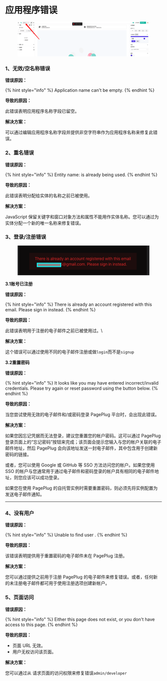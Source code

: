 # 应用程序错误

<figure><img src="../.gitbook/assets/image (8) (1).png" alt=""><figcaption></figcaption></figure>

### 1、无效/空名称错误 <a href="#invalid--empty-name-error" id="invalid--empty-name-error"></a>

&#x20;**错误原因：**

{% hint style="info" %}
Application name can't be empty.
{% endhint %}

&#x20; **导致的原因：**

此错误表明应用程序名称字段已留空。



&#x20;**解决方案：**

可以通过编辑应用程序名称字段并提供非空字符串作为应用程序名称来修复此错误。



### 2、重名错误

&#x20; **错误原因：**

{% hint style="info" %}
Entity name: is already being used.
{% endhint %}

&#x20; **导致的原因：**

此错误表明分配给实体的名称之前已被使用。

&#x20;   **解决方案：**

JavaScript 保留关键字和窗口对象方法和属性不能用作实体名称。您可以通过为实体分配一个新的唯一名称来修复错误。



### 3、登录/注册错误

<figure><img src="../.gitbook/assets/image (2) (1) (1) (1).png" alt=""><figcaption></figcaption></figure>

&#x20; **3.1账号已注册**

&#x20;       **错误原因：**

{% hint style="info" %}
There is already an account registered with this email. Please sign in instead.
{% endhint %}

&#x20;       **导致的原因：**

此错误表明用于注册的电子邮件之前已被使用过。\


&#x20;       **解决方案：**

这个错误可以通过使用不同的电子邮件注册或做`login`而不是`signup`

&#x20;  **3.2重置密码**

&#x20;       **错误原因：**

{% hint style="info" %}
It looks like you may have entered incorrect/invalid credentials. Please try again or reset password using the button below.
{% endhint %}

&#x20;       **导致的原因：**

当您尝试使用无效的电子邮件和/或密码登录 PagePlug 平台时，会出现此错误。



&#x20;   **解决方案：**

如果您因忘记凭据而无法登录，建议您重置您的帐户密码。这可以通过 PagePlug 登录页面上的“忘记密码”按钮来完成；该页面会提示您输入与您的帐户关联的电子邮件地址，然后 PagePlug 会向该地址发送一封电子邮件，其中包含用于创建新密码的链接。

或者，您可以使用 Google 或 GitHub 等 SSO 方法访问您的帐户。如果您使用 SSO 的帐户与您通常用于通过电子邮件和密码登录的帐户具有相同的电子邮件地址，则您应该可以成功登录。

如果您在使用 PagePlug 的自托管实例时需要重置密码，则必须先将实例配置为发送电子邮件通知。

****

### 4、没有用户

&#x20;   **错误原因：**

{% hint style="info" %}
Unable to find user .
{% endhint %}

&#x20;   **导致的原因：**

该错误表明提供用于重置密码的电子邮件未在 PagePlug 注册。



&#x20;**解决方案：**

您可以通过提供之前用于注册 PagePlug 的电子邮件来修复错误。或者，任何新的未注册电子邮件都可用于使用注册选项创建新帐户。



### 5、页面访问

&#x20; **错误原因：**

{% hint style="info" %}
Either this page does not exist, or you don't have access to this page.
{% endhint %}

&#x20; **导致的原因：**

* 页面 URL 无效。
* 用户无权访问该页面。

&#x20;   **解决方案：**

您可以通过从 请求页面的访问权限来修复错误`admin/developer`
